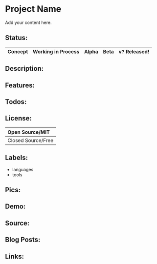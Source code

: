 # Project Name #

Add your content here.


## Status: ##

|Concept|Working in Process|Alpha|Beta|v? Released!|
|:------|:-----------------|:----|:---|:-----------|

## Description: ##

## Features: ##

## Todos: ##

## License: ##

|Open Source/MIT|
|:--------------|
|Closed Source/Free|

## Labels: ##
  * languages
  * tools
## Pics: ##

## Demo: ##

## Source: ##

## Blog Posts: ##

## Links: ##